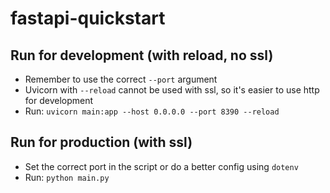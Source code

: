 # fastapi-quickstart

## Run for development (with reload, no ssl)
- Remember to use the correct `--port` argument 
- Uvicorn with `--reload` cannot be used with ssl, so it's easier to use http for development
- Run:
`uvicorn main:app --host 0.0.0.0 --port 8390 --reload` 


## Run for production (with ssl) 
- Set the correct port in the script or do a better config using `dotenv`
- Run: `python main.py`
